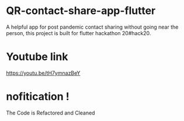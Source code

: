 # QR-contact-share-app-flutter
A helpful app for post pandemic contact sharing without going near the person, this project is built for flutter hackathon 20#hack20.
# Youtube link
https://youtu.be/tH7ymnazBeY
# nofitication !
The Code is Refactored and Cleaned

